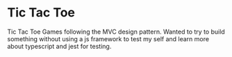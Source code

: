# Tic Tac Toe

Tic Tac Toe Games following the MVC design pattern. Wanted to try to build something without using a js framework to test my self and learn more about typescript and jest for testing.
